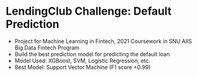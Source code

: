 # LendingClub Challenge: Default Prediction

- Project for Machine Learning in Fintech, 2021 Coursework in SNU AIIS Big Data Fintech Program
- Build the best prediction model for predicting the default loan
- Model Used: XGBoost, SVM, Logistic Regression, etc.
- Best Model: Support Vector Machine (F1 score +0.99)
